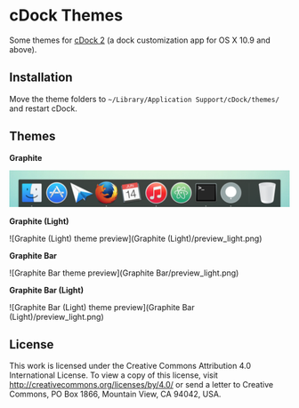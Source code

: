 # cDock Themes

Some themes for [cDock 2](http://w0lfschild.github.io/app_cDock.html) (a dock customization app for OS X 10.9 and above).

## Installation

Move the theme folders to `~/Library/Application Support/cDock/themes/` and restart cDock.

## Themes

**Graphite**

![Graphite theme preview](Graphite/preview_light.png)

**Graphite (Light)**

![Graphite (Light) theme preview](Graphite (Light)/preview_light.png)

**Graphite Bar**

![Graphite Bar theme preview](Graphite Bar/preview_light.png)

**Graphite Bar (Light)**

![Graphite Bar (Light) theme preview](Graphite Bar (Light)/preview_light.png)

## License

This work is licensed under the Creative Commons Attribution 4.0 International License. To view a copy of this license, visit <http://creativecommons.org/licenses/by/4.0/> or send a letter to Creative Commons, PO Box 1866, Mountain View, CA 94042, USA.